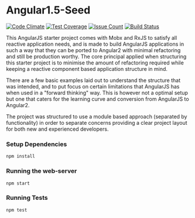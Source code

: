 # Angular1.5-Seed

[![Code Climate](https://codeclimate.com/repos/57e13dbf6807c8777f0033a6/badges/ba75b0b2dd3c8f920403/gpa.svg)](https://codeclimate.com/repos/57e13dbf6807c8777f0033a6/feed)
[![Test Coverage](https://codeclimate.com/repos/57e13dbf6807c8777f0033a6/badges/ba75b0b2dd3c8f920403/coverage.svg)](https://codeclimate.com/repos/57e13dbf6807c8777f0033a6/coverage)
[![Issue Count](https://codeclimate.com/repos/57e13dbf6807c8777f0033a6/badges/ba75b0b2dd3c8f920403/issue_count.svg)](https://codeclimate.com/repos/57e13dbf6807c8777f0033a6/feed)
[![Build Status](https://travis-ci.org/TangentSolutions/Angular1.5-Seed.svg?branch=master)](https://travis-ci.org/TangentSolutions/Angular1.5-Seed)

This AngularJS starter project comes with Mobx and RxJS to satisfy all reactive application needs, and is made to build AngularJS applications in such a way that they can be ported to Angular2 with minimal refactoring and still be production worthy.
The core principal applied when structuring this starter project is to minimise the amount of refactoring required while keeping a reactive component based application structure in mind.

There are a few basic examples laid out to understand the structure that was intended, and to put focus on certain limitations that AngularJS has when used in a "forward thinking" way. This is however not a optimal setup but one that caters for the learning curve and conversion from AngularJS to Angular2.

The project was structured to use a module based approach (separated by functionality) in order to separate concerns providing a clear project layout for both new and experienced developers.


### Setup Dependencies

    npm install

### Running the web-server

    npm start
    
### Running Tests

    npm test
